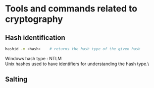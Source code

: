 # Tools and commands related to cryptography

## Hash identification

```bash
hashid -m <hash>    # returns the hash type of the given hash
```

Windows hash type : NTLM\
Unix hashes used to have identifiers for understanding the hash type.\

## Salting
